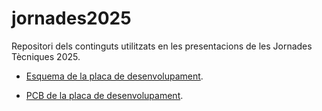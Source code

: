 # jornades2025
Repositori dels continguts utilitzats en les presentacions de les Jornades Tècniques 2025.

* [Esquema de la placa de desenvolupament](/Schematic_nodeMCU-2024.png).


* [PCB de la placa de desenvolupament](/pcb_nodeMCU-2024.png).


